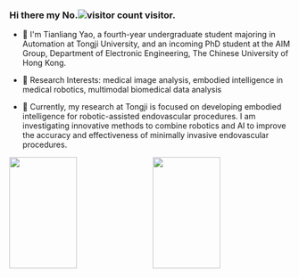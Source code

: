### Hi there my No.![visitor count](https://profile-counter.glitch.me/Metaphysicist0/count.svg) visitor.

- 👋 I'm Tianliang Yao, a fourth-year undergraduate student majoring in Automation at Tongji University, and an incoming PhD student at the AIM Group, Department of Electronic Engineering, The Chinese University of Hong Kong.

- 🔭 Research Interests: medical image analysis, embodied intelligence in medical robotics, multimodal biomedical data analysis
- 🌱 Currently, my research at Tongji is focused on developing embodied intelligence for robotic-assisted endovascular procedures. I am investigating innovative methods to combine robotics and AI to improve the accuracy and effectiveness of minimally invasive endovascular procedures.

<div style="display: flex; justify-content: space-between;">
    <img src="https://github-readme-stats.vercel.app/api?username=Metaphysicist0&show_icons=true&theme=tokyonight&count_private=true" style="width: 49%; height: 200px;"/>
    <img src="https://github-readme-stats.vercel.app/api/top-langs/?username=Metaphysicist0&theme=tokyonight&layout=compact" style="width: 49%; height: 200px;"/>
</div>
